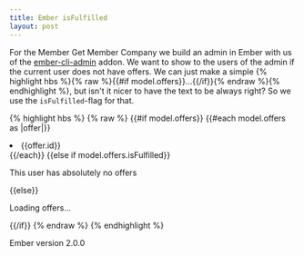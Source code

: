 ```yaml
---
title: Ember isFulfilled
layout: post
---
```


For the Member Get Member Company we build an admin in Ember with us of the [ember-cli-admin](https://github.com/ember-admin/ember-cli-admin) addon.
We want to show to the users of the admin if the current user does not have offers. We can just make a simple {% highlight hbs %}{% raw %}{{#if model.offers}}...{{/if}}{% endraw %}{% endhighlight %}, 
but isn't it nicer to have the text to be always right? So we use the `isFulfilled`-flag for that.

{% highlight hbs %}
{% raw %}
{{#if model.offers}}
  {{#each model.offers as |offer|}}
    <li>{{offer.id}}</li>
  {{/each}}
{{else if model.offers.isFulfilled}}
  <p>This user has absolutely no offers</p>
{{else}}
  <p>Loading offers...</p>
{{/if}}
{% endraw %}
{% endhighlight %}

Ember version 2.0.0
